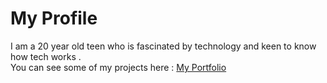 # My Profile

I am a 20 year old teen who is fascinated by technology and keen to know how tech works .  
You can see some of my projects here : [My Portfolio](https://parth.is-a.dev/) 
